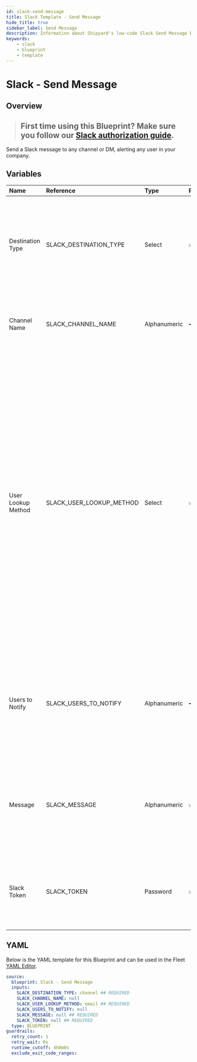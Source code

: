 ```yaml
---
id: slack-send-message
title: Slack Template - Send Message
hide_title: true
sidebar_label: Send Message
description: Information about Shipyard's low-code Slack Send Message blueprint. Send a Slack message to any channel or DM, alerting any user in your company.
keywords:
    - slack
    - blueprint
    - template
---
```


# Slack - Send Message

## Overview

> ## **First time using this Blueprint? Make sure you follow our [Slack authorization guide](https://www.shipyardapp.com/docs/blueprint-library/slack/slack-authorization/)**.

Send a Slack message to any channel or DM, alerting any user in your company.



## Variables

| Name               | Reference                | Type         | Required           | Default   | Options                                                                                              | Description                                                                                                                                                                                                                                                                                                                                                                                                                                                                                                                                                                                                                                                                                               |
|:-------------------|:-------------------------|:-------------|:-------------------|:----------|:-----------------------------------------------------------------------------------------------------|:----------------------------------------------------------------------------------------------------------------------------------------------------------------------------------------------------------------------------------------------------------------------------------------------------------------------------------------------------------------------------------------------------------------------------------------------------------------------------------------------------------------------------------------------------------------------------------------------------------------------------------------------------------------------------------------------------------|
| Destination Type   | SLACK_DESTINATION_TYPE   | Select       | :white_check_mark: | `channel` | Channel: `channel`<br></br><br></br>DM: `dm`                                                         | The type of location where you want your message to be sent.  If Channel is selected, a message can be sent directly to a channel.  If DM is selected, users can be sent messages directly from your app.                                                                                                                                                                                                                                                                                                                                                                                                                                                                                                 |
| Channel Name       | SLACK_CHANNEL_NAME       | Alphanumeric | :heavy_minus_sign: | -         | -                                                                                                    | The name of the channel where you want your message to be sent, without the # prefix. This field will be ignored if the destination type is DM.                                                                                                                                                                                                                                                                                                                                                                                                                                                                                                                                                           |
| User Lookup Method | SLACK_USER_LOOKUP_METHOD | Select       | :white_check_mark: | `email`   | Display Name: `display_name`<br></br><br></br>Real Name: `real_name`<br></br><br></br>Email: `email` | Used to determine what data point to look at to find a User's ID for notification tagging.  Email - the email address of the user in your Slack workspace. We recommend using this field when possible, as it cannot be changed by a user.  Real Name - Full Name that a user has set for themselves in Slack. This value may be inconsistent if your organization doesn't enforce naming standards, and it can be changed by a user.  Display Name - the @username that you use to reference someone directly in slack. For more important notifications, it's inadvisable to use this method because users can easily change this name on their own and multiple users can share the same display name. |
| Users to Notify    | SLACK_USERS_TO_NOTIFY    | Alphanumeric | :heavy_minus_sign: | -         | -                                                                                                    | A comma separated list of case insensitive user information, used to look up user IDs. The user information needs to match the selected User Lookup Method. This field is only required if the Destination Type is DM.                                                                                                                                                                                                                                                                                                                                                                                                                                                                                    |
| Message            | SLACK_MESSAGE            | Alphanumeric | :white_check_mark: | -         | -                                                                                                    | The message that you want sent to a user. You can use all of the same markdown syntax that you would typically use in a Slack message. If you want to create a link in your message, you can use the format of <www.website.com                                                                                                                                                                                                                                                                                                                                                                                                                                                                           |
| Slack Token        | SLACK_TOKEN              | Password     | :white_check_mark: | -         | -                                                                                                    | The Bot User Oauth Token that is used to programmatically send messages by your specific application. See Authorization documentation for more information.                                                                                                                                                                                                                                                                                                                                                                                                                                                                                                                                               |


## YAML

Below is the YAML template for this Blueprint and can be used in the Fleet [YAML Editor](../../reference/fleets/yaml-editor.md).

```yaml
source:
  blueprint: Slack - Send Message
  inputs:
    SLACK_DESTINATION_TYPE: channel ## REQUIRED
    SLACK_CHANNEL_NAME: null 
    SLACK_USER_LOOKUP_METHOD: email ## REQUIRED
    SLACK_USERS_TO_NOTIFY: null 
    SLACK_MESSAGE: null ## REQUIRED
    SLACK_TOKEN: null ## REQUIRED
  type: BLUEPRINT
guardrails:
  retry_count: 1
  retry_wait: 0s
  runtime_cutoff: 4h0m0s
  exclude_exit_code_ranges:
```
